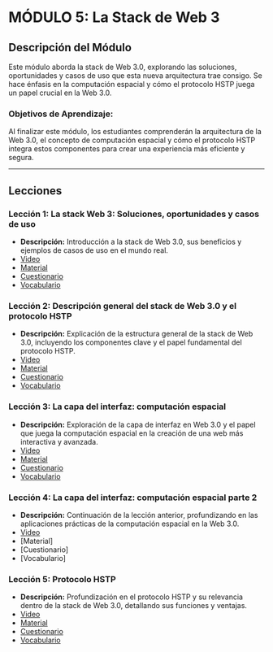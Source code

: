 # MÓDULO 5: La Stack de Web 3
## Descripción del Módulo
Este módulo aborda la stack de Web 3.0, explorando las soluciones, oportunidades y casos de uso que esta nueva arquitectura trae consigo. Se hace énfasis en la computación espacial y cómo el protocolo HSTP juega un papel crucial en la Web 3.0.
### Objetivos de Aprendizaje: 
Al finalizar este módulo, los estudiantes comprenderán la arquitectura de la Web 3.0, el concepto de computación espacial y cómo el protocolo HSTP integra estos componentes para crear una experiencia más eficiente y segura.
________________________________________
## Lecciones
### Lección 1: La stack Web 3: Soluciones, oportunidades y casos de uso
* **Descripción:** Introducción a la stack de Web 3.0, sus beneficios y ejemplos de casos de uso en el mundo real.
* [Video](https://archive.org/details/introduccion-web-espacial-m5/L1M5.mp4)
* [Material](https://github.com/SpatialWebAgency/Introduccion-a-la-Web-Espacial/blob/main/Material/Modulo%205/L1M5/MATERIAL_5.1.pdf)
* [Cuestionario](https://github.com/SpatialWebAgency/Introduccion-a-la-Web-Espacial/blob/main/Material/Modulo%205/L1M5/CUESTIONARIO_5.1.pdf)
* [Vocabulario](https://github.com/SpatialWebAgency/Introduccion-a-la-Web-Espacial/blob/main/Material/Modulo%205/L1M5/VOCABULARIO_5.1.pdf)

### Lección 2: Descripción general del stack de Web 3.0 y el protocolo HSTP
* **Descripción:** Explicación de la estructura general de la stack de Web 3.0, incluyendo los componentes clave y el papel fundamental del protocolo HSTP.
* [Video](https://archive.org/details/introduccion-web-espacial-m5/L2M5.mp4)
* [Material](https://github.com/SpatialWebAgency/Introduccion-a-la-Web-Espacial/blob/main/Material/Modulo%205/L2M5/MATERIAL_5.2.pdf)
* [Cuestionario](https://github.com/SpatialWebAgency/Introduccion-a-la-Web-Espacial/blob/main/Material/Modulo%205/L2M5/CUESTIONARIO_5.2.pdf)
* [Vocabulario](https://github.com/SpatialWebAgency/Introduccion-a-la-Web-Espacial/blob/main/Material/Modulo%205/L2M5/VOCABULARIO_5.2.pdf)

### Lección 3: La capa del interfaz: computación espacial
* **Descripción:** Exploración de la capa de interfaz en Web 3.0 y el papel que juega la computación espacial en la creación de una web más interactiva y avanzada.
* [Video](https://archive.org/details/introduccion-web-espacial-m5/L3M5.mp4)
* [Material](https://github.com/SpatialWebAgency/Introduccion-a-la-Web-Espacial/blob/main/Material/Modulo%205/L3M5/MATERIAL_5.3.pdf)
* [Cuestionario](https://github.com/SpatialWebAgency/Introduccion-a-la-Web-Espacial/blob/main/Material/Modulo%205/L3M5/CUESTIONARIO_5.3.pdf)
* [Vocabulario](https://github.com/SpatialWebAgency/Introduccion-a-la-Web-Espacial/blob/main/Material/Modulo%205/L3M5/VOCABULARIO_5.3.pdf)

### Lección 4: La capa del interfaz: computación espacial parte 2
* **Descripción:** Continuación de la lección anterior, profundizando en las aplicaciones prácticas de la computación espacial en la Web 3.0.
* [Video](https://archive.org/details/introduccion-web-espacial-m5/L4M5.mp4)
* [Material]
* [Cuestionario]
* [Vocabulario]

### Lección 5: Protocolo HSTP
* **Descripción:** Profundización en el protocolo HSTP y su relevancia dentro de la stack de Web 3.0, detallando sus funciones y ventajas.
* [Video](https://archive.org/details/introduccion-web-espacial-m5/L5M5.mp4)
* [Material](https://github.com/SpatialWebAgency/Introduccion-a-la-Web-Espacial/blob/main/Material/Modulo%205/L5M5/MATERIAL_5.5.pdf)
* [Cuestionario](https://github.com/SpatialWebAgency/Introduccion-a-la-Web-Espacial/blob/main/Material/Modulo%205/L5M5/CUESTIONARIO_5.5.pdf)
* [Vocabulario](https://github.com/SpatialWebAgency/Introduccion-a-la-Web-Espacial/blob/main/Material/Modulo%205/L5M5/VOCABULARIO_5.5.pdf)
